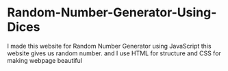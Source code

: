 # Random-Number-Generator-Using-Dices
I made this website for Random Number Generator using JavaScript this website gives us random number. and I use HTML for structure and CSS for making webpage beautiful
